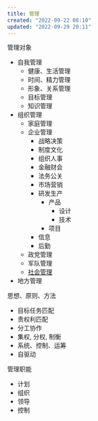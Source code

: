 ```yaml
---
title: 管理
created: "2022-09-22 08:10"
updated: "2022-09-29 20:11"
---
```


管理对象
- 自我管理
    - 健康、生活管理
    - 时间、精力管理
    - 形象、关系管理
    - 目标管理
    - 知识管理
- 组织管理
    - 家庭管理
    - 企业管理
        - 战略决策
        - 制度文化
        - 组织人事
        - 金融财会
        - 法务公关
        - 市场营销
        - 研发生产
            - 产品
                - 设计
                - 技术
            - 项目
        - 信息
        - 后勤
    - 政党管理
    - 军队管理
    - [社会管理](../../thoughts/社会管理.md)
- 地方管理


思想、原则、方法
- 目标任务匹配
- 责权利匹配
- 分工协作
- 集权, 分权, 制衡
- 系统、控制、运筹
- 自驱动


管理职能
- 计划
- 组织
- 领导
- 控制
